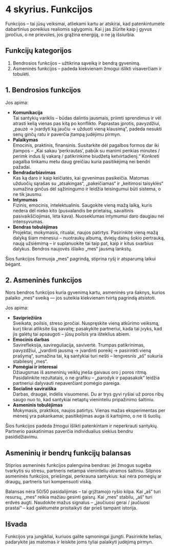# 4 skyrius. Funkcijos

Funkcijos – tai jūsų veiksmai, atliekami kartu ar atskirai, kad patenkintumėte dabartinius poreikius realiomis sąlygomis. Kai į jas žiūrite kaip į gyvus įpročius, o ne prievoles, jos grąžina energiją, o ne ją išsiurbia.

## Funkcijų kategorijos

1. Bendrosios funkcijos – užtikrina sąveiką ir bendrą gyvenimą.
2. Asmeninės funkcijos – padeda kiekvienam žmogui išlikti visaverčiam ir tobulėti.

## 1. Bendrosios funkcijos

Jos apima:

- **Komunikacija**<br/>
  Tai santykių variklis – būdas dalintis jausmais, priimti sprendimus ir vėl atrasti kelią vienas pas kitą po konflikto. Paprastas įprotis, pavyzdžiui, „pauzė → įvardyti ką jaučiu → užduoti vieną klausimą“, padeda nesukti senų ginčų ratu ir paverčia įtampą judėjimu pirmyn.
- **Palaikymas**<br/>
  Emocinis, praktinis, finansinis. Susitarkite dėl pagalbos formos dar iki įtampos – „Kai sakau ‘perkrautas’, pabūk su manimi penkias minutes / perimk indus šį vakarą / patikrinkime biudžetą ketvirtadienį.“ Konkreti pagalba tinkamu metu daug greičiau kuria pasitikėjimą nei bendri pažadai.
- **Bendradarbiavimas**<br/>
  Kas ką daro ir kaip keičiatės, kai gyvenimas pasikeičia. Matomas užduočių sąrašas su „atsakingas“, „pakeičiamas“ ir „keitimosi taisyklės“ sumažina ginčus dėl sąžiningumo ir leidžia teisingumui būti sistema, o ne tik jausmu.
- **Intymumas**<br/>
  Fizinis, emocinis, intelektualinis. Saugokite vieną mažą laiką, kuris nedera dėl nieko kito (pusvalandis be prietaisų, savaitinis pasivaikščiojimas, lėta kava). Nuoseklumas intymumui daro daugiau nei intensyvumas.
- **Bendras tobulėjimas**<br/>
  Projektai, mokymasis, ritualai, naujos patirtys. Pasirinkite vieną mažą dalyką šiam mėnesiui – nuotraukų albumą, dviejų dainų šokio pertrauką, naują užsiėmimą – ir suplanuokite tai taip pat, kaip ir kitus svarbius dalykus. Bendros naujovės išlaiko „mes“ jausmą lankstų.

Šios funkcijos formuoja „mes“ pagrindą, stiprina ryšį ir atsparumą laikui bėgant.

## 2. Asmeninės funkcijos

Nors bendros funkcijos kuria gyvenimą kartu, asmeninės yra šaknys, kurios palaiko „mes“ sveiką — jos suteikia kiekvienam tvirtą pagrindą atsistoti.

Jos apima:

- **Savipriežiūra**<br/>
  Sveikata, poilsis, streso įpročiai. Nuspręskite vieną atkūrimo veiksmą, kurį tikrai atliksite šią savaitę; pasakykite partneriui, kada tai įvyks, kad jis galėtų tai apsaugoti – jūsų poilsis yra išteklius abiem.
- **Emocinis darbas**<br/>
  Savirefleksija, savireguliacija, savivertė. Trumpas patikrinimas, pavyzdžiui, „įvardinti jausmą → įvardinti poreikį → pasirinkti vieną prašymą“, sumažina tai, ką santykiai turi nešti – lengvesnis „aš“ sukuria stabilesnį „mes“.
- **Pomėgiai ir interesai**<br/>
  Džiaugsmas iš asmeninių veiklų įneša gaivaus oro į poros ritmą. Pasidalinkite rezultatais, o ne grafiku – „parodyk ir papasakok“ leidžia partneriui dalyvauti nepaverčiant pomėgio pareiga.
- **Socialinė saviraiška**<br/>
  Darbas, draugai, indėlis visuomenei. Du ar trys gyvi ryšiai už poros ribų saugo nuo to, kad santykiai netaptų vieninteliu pripažinimo šaltiniu.
- **Asmeninis tobulėjimas**<br/>
  Mokymasis, praktikos, naujos patirtys. Vienas mažas eksperimentas per mėnesį yra pakankamai; pasitikėjimas auga iš kartojimo, o ne iš šuolių.

Šios funkcijos padeda žmogui išlikti patenkintam ir neperkrauti santykių. Partnerio paskatinimas paverčia individualius siekius bendru pasididžiavimu.

## Asmeninių ir bendrų funkcijų balansas

Stiprios asmeninės funkcijos palengvina bendras: jei žmogus sugeba tvarkytis su stresu, partneris netampa vieninteliu atramos šaltiniu. Silpnos asmeninės funkcijos, priešingai, perkrauna santykius: kai nėra pomėgių ar draugų, partneris turi kompensuoti viską.

Balansas nėra 50/50 pasidalijimas – tai grįžtamojo ryšio kilpa. Kai „aš“ turi resursų, „mes“ reikia mažiau gesinti gaisrų. Kai „mes“ stabilu, „aš“ turi erdvės augti. Naudokite mažus signalus – „jaučiuosi gerai / jaučiuosi prastai“ – kad galėtumėte prisitaikyti dar prieš tampant istorija.

## Išvada

Funkcijos yra jungikliai, kuriuos galite sąmoningai įjungti. Pasirinkite kelias, padarykite jas matomas ir leiskite joms tyliai palaikyti judėjimą pirmyn.

